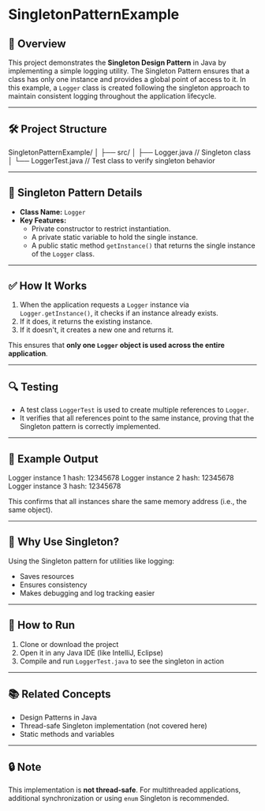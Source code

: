 # SingletonPatternExample

## 📌 Overview
This project demonstrates the **Singleton Design Pattern** in Java by implementing a simple logging utility. The Singleton Pattern ensures that a class has only one instance and provides a global point of access to it. In this example, a `Logger` class is created following the singleton approach to maintain consistent logging throughout the application lifecycle.

---

## 🛠️ Project Structure
SingletonPatternExample/
│
├── src/
│ ├── Logger.java // Singleton class
│ └── LoggerTest.java // Test class to verify singleton behavior


---

## 🔁 Singleton Pattern Details

- **Class Name:** `Logger`
- **Key Features:**
  - Private constructor to restrict instantiation.
  - A private static variable to hold the single instance.
  - A public static method `getInstance()` that returns the single instance of the `Logger` class.

---

## ✅ How It Works

1. When the application requests a `Logger` instance via `Logger.getInstance()`, it checks if an instance already exists.
2. If it does, it returns the existing instance.
3. If it doesn't, it creates a new one and returns it.

This ensures that **only one `Logger` object is used across the entire application**.

---

## 🔍 Testing

- A test class `LoggerTest` is used to create multiple references to `Logger`.
- It verifies that all references point to the same instance, proving that the Singleton pattern is correctly implemented.

---

## 📄 Example Output
Logger instance 1 hash: 12345678
Logger instance 2 hash: 12345678
Logger instance 3 hash: 12345678


This confirms that all instances share the same memory address (i.e., the same object).

---

## 🧠 Why Use Singleton?

Using the Singleton pattern for utilities like logging:
- Saves resources
- Ensures consistency
- Makes debugging and log tracking easier

---

## 🚀 How to Run

1. Clone or download the project
2. Open it in any Java IDE (like IntelliJ, Eclipse)
3. Compile and run `LoggerTest.java` to see the singleton in action

---

## 📚 Related Concepts

- Design Patterns in Java
- Thread-safe Singleton implementation (not covered here)
- Static methods and variables

---

## 🔒 Note
This implementation is **not thread-safe**. For multithreaded applications, additional synchronization or using `enum` Singleton is recommended.


